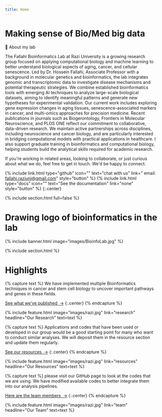 ```yaml
---
title: Home
---
```


# Making sense of Bio/Med big data

🧬 About my lab

The Fallahi Bioinformatics Lab at Razi University is a growing research group focused on applying computational biology and machine learning to better understand biological aspects of aging, cancer, and cellular senescence. Led by Dr. Hossein Fallahi, Associate Professor with a background in molecular genetics and bioinformatics, the lab integrates genomic and transcriptomic data to investigate disease mechanisms and potential therapeutic strategies. We combine established bioinformatics tools with emerging AI techniques to analyze large-scale biological datasets, aiming to identify meaningful patterns and generate new hypotheses for experimental validation. Our current work includes exploring gene expression changes in aging tissues, senescence-associated markers in cancer, and multi-omics approaches for precision medicine. Recent publications in journals such as Biogerontology, Frontiers in Molecular Neuroscience, and PLOS ONE reflect our commitment to collaborative, data-driven research. We maintain active partnerships across disciplines, including neuroscience and cancer biology, and are particularly interested in bridging computational models with practical applications in healthcare. I also support graduate training in bioinformatics and computational biology, helping students build the analytical skills required for academic research.

If you're working in related areas, looking to collaborate, or just curious about what we do, feel free to get in touch. We'd be happy to connect.
  
{%
  include link.html
  type="github"
  icon=""
  text="chat with us"
  link=" email: fallahi.raziuni@gmail.com"
  style="button"
%}
{%
  include link.html
  type="docs"
  icon=""
  text="See the documentation"
  link="none"
  style="button"
%}
{:.center}

{% include section.html full=false %}
# Drawing logo of bioinformatics in the lab
{% include banner.html image="images/BioinfoLab.jpg" %}

{% include section.html %}

# Highlights

{% capture text %}
We have implemented multiple Bioinformatics techniques in cancer and stem cell biology to uncover important pathways and genes in these fields. 

[See what we've published &nbsp;→](https://scholar.google.com.au/citations?user=Txj1NyEAAAAJ&hl=en)
{:.center}
{% endcapture %}

{%
  include feature.html
  image="images/razi.jpg"
  link="research"
  headline="Our Research"
  text=text
%}

{% capture text %}
Applications and codes that have been used or developed in our group would be a good starting point for many who want to conduct similar analyses. We will deposit them in the resource section and update them regularly. 

[See our resources &nbsp;→](tools)
{:.center}
{% endcapture %}

{%
  include feature.html
  image="images/razi.jpg"
  link="resources"
  headline="Our Resources"
  text=text
%}

{% capture text %}
please visit our GitHub page to look at the codes that we are using. We have modified available codes to better integrate them into our analysis pipelines.

[Here are the team members &nbsp;→](team)
{:.center}
{% endcapture %}

{%
  include feature.html
  image="images/razi.jpg"
  link="team"
  headline="Our Team"
  text=text
%}

